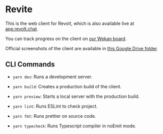 # Revite

This is the web client for Revolt, which is also available live at [app.revolt.chat](https://app.revolt.chat).

You can track progress on the client on [our Wekan board](https://wekan.insrt.uk/b/jj3x5C6nbYzM6ERQD/revolt).

Official screenshots of the client are available in [this Google Drive folder](https://drive.google.com/drive/folders/1Ckhl7_9OTTaKzyisrWHzZw1hHj55JwhD).

## CLI Commands

* `yarn dev`: Runs a development server.

* `yarn build`: Creates a production build of the client.

* `yarn preview`: Starts a local server with the production build.

* `yarn lint`: Runs ESLint to check project.

* `yarn fmt`: Runs prettier on source code.

* `yarn typecheck`: Runs Typescript compiler in noEmit mode.
